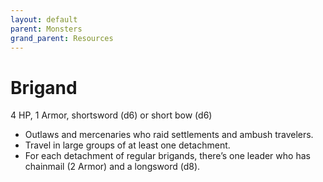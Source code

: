 ```yaml
---
layout: default
parent: Monsters
grand_parent: Resources
---
```


# Brigand

4 HP, 1 Armor, shortsword (d6) or short bow (d6)  

- Outlaws and mercenaries who raid settlements and ambush travelers.  
- Travel in large groups of at least one detachment.  
- For each detachment of regular brigands, there’s one leader who has chainmail (2 Armor) and a longsword (d8).  


